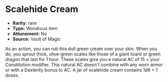 
# Scalehide Cream

* **Rarity:** rare
* **Type:** Wondrous item
* **Attunement:** No
* **Source:** Vault of Magic


As an action, you can rub this dull green cream over your skin. When you do, you sprout thick, olive-green scales like those of a giant lizard or green dragon that last for 1 hour. These scales give you a natural AC of 15 + your Constitution modifier. This natural AC doesn't combine with any worn armor or with a Dexterity bonus to AC. A jar of scalehide cream contains 1d6 + 1 doses.
